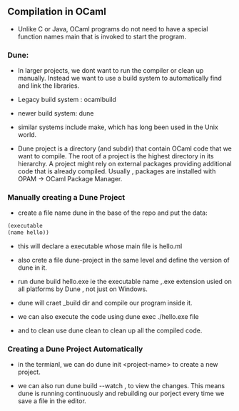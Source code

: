 ## Compilation in OCaml

- Unlike C or Java, OCaml programs do not need to have a special function names main that is invoked to start the program.

### Dune:

- In larger projects, we dont want to run the compiler or clean up manually. Instead we want to use a build system to automatically find and link the libraries.
- Legacy build system :
  ocamlbuild
- newer build system:
  dune

- similar systems include make, which has long been used in the Unix world.

- Dune project is a directory (and subdir) that contain OCaml code that we want to compile. The root of a project is the highest directory in its hierarchy. A project might rely on external packages providing additional code that is already compiled. Usually , packages are installed with OPAM -> OCaml Package Manager.

### Manually creating a Dune Project

- create a file name dune in the base of the repo and put the data:

```ocaml
(executable
(name hello))
```

- this will declare a executable whose main file is hello.ml

- also crete a file dune-project in the same level and define the version of dune in it.

- run dune build hello.exe ie the executable name ,.exe extension usied on all platforms by Dune , not just on Windows.

- dune will craet \_build dir and compile our program inside it.
- we can also execute the code using dune exec ./hello.exe file
- and to clean use dune clean to clean up all the compiled code.

### Creating a Dune Project Automatically

- in the termianl, we can do dune init \<project-name> to create a new project.

- we can also run dune build --watch , to view the changes. This means dune is running continuously and rebuilding our porject every time we save a file in the editor.
